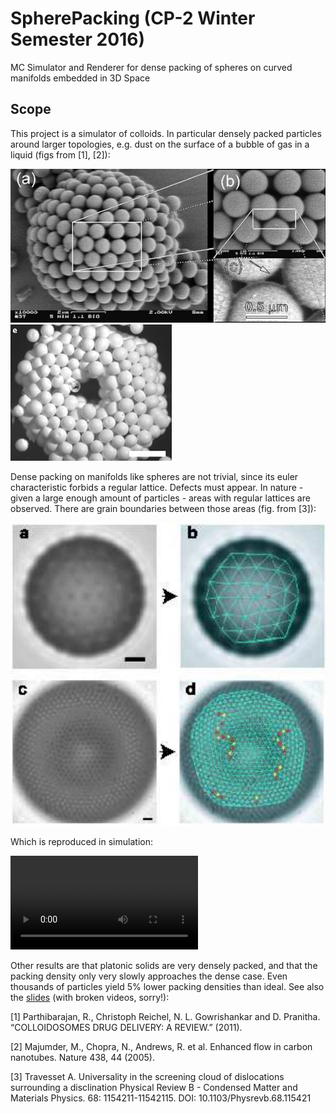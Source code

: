 # SpherePacking (CP-2 Winter Semester 2016)
MC Simulator and Renderer for dense packing of spheres on curved manifolds embedded in 3D Space

## Scope
This project is a simulator of colloids. In particular densely packed particles around larger topologies, e.g. dust on the surface of a bubble of gas in a liquid (figs from [1], [2]):

![](spherical_colloid.png)
![](toroidal_colloid.png)

Dense packing on manifolds like spheres are not trivial, since its euler characteristic forbids a regular lattice. Defects must appear. In nature - given a large enough amount of particles - areas with regular lattices are observed. There are grain boundaries between those areas (fig. from [3]):

![](2d_defects.png)

Which is reproduced in simulation:

![](defects_h265_slow.mp4)

Other results are that platonic solids are very densely packed, and that the packing density only very slowly approaches the dense case. Even thousands of particles yield 5% lower packing densities than ideal. See also the [slides](slides.pdf) (with broken videos, sorry!):

[1] Parthibarajan, R., Christoph Reichel, N. L. Gowrishankar and D. Pranitha. “COLLOIDOSOMES DRUG DELIVERY: A REVIEW.” (2011).

[2] Majumder, M., Chopra, N., Andrews, R. et al. Enhanced flow in carbon nanotubes. Nature 438, 44 (2005). 

[3] Travesset A. Universality in the screening cloud of dislocations surrounding a disclination Physical Review B - Condensed Matter and Materials Physics. 68: 1154211-11542115. DOI: 10.1103/Physrevb.68.115421 